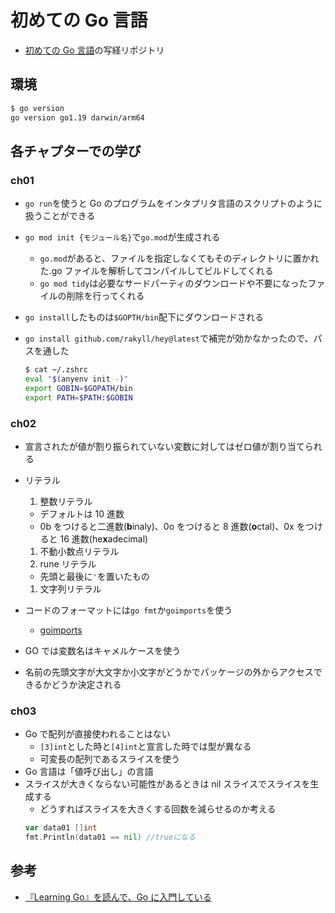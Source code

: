 # 初めての Go 言語

- [初めての Go 言語](https://www.oreilly.co.jp/books/9784814400041/)の写経リポジトリ

## 環境

```sh
$ go version
go version go1.19 darwin/arm64
```

## 各チャプターでの学び

### ch01

- `go run`を使うと Go のプログラムをインタプリタ言語のスクリプトのように扱うことができる
- `go mod init {モジュール名}`で`go.mod`が生成される
  - `go.mod`があると、ファイルを指定しなくてもそのディレクトリに置かれた.go ファイルを解析してコンパイルしてビルドしてくれる
  - `go mod tidy`は必要なサードパーティのダウンロードや不要になったファイルの削除を行ってくれる
- `go install`したものは`$GOPTH/bin`配下にダウンロードされる
- `go install github.com/rakyll/hey@latest`で補完が効かなかったので、パスを通した

  ```sh
  $ cat ~/.zshrc
  eval "$(anyenv init -)"
  export GOBIN=$GOPATH/bin
  export PATH=$PATH:$GOBIN
  ```

### ch02

- 宣言されたが値が割り振られていない変数に対してはゼロ値が割り当てられる
- リテラル

  1. 整数リテラル

  - デフォルトは 10 進数
  - 0b をつけると二進数(**b**inaly)、0o をつけると 8 進数(**o**ctal)、0x をつけると 16 進数(he**x**adecimal)

  1. 不動小数点リテラル
  1. rune リテラル

  - 先頭と最後に`'`を置いたもの

  1. 文字列リテラル

- コードのフォーマットには`go fmt`か`goimports`を使う
  - [goimports](https://pkg.go.dev/golang.org/x/tools/cmd/goimports)
- GO では変数名はキャメルケースを使う
- 名前の先頭文字が大文字か小文字がどうかでパッケージの外からアクセスできるかどうか決定される

### ch03

- Go で配列が直接使われることはない
  - `[3]int`とした時と`[4]int`と宣言した時では型が異なる
  - 可変長の配列であるスライスを使う
- Go 言語は「値呼び出し」の言語
- スライスが大きくならない可能性があるときは nil スライスでスライスを生成する
  - どうすればスライスを大きくする回数を減らせるのか考える
  ```go
  var data01 []int
  fmt.Println(data01 == nil) //trueになる
  ```

## 参考

- [『Learning Go』を読んで、Go に入門している](https://blog.magnolia.tech/entry/2022/06/25/161525)
